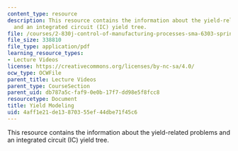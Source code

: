 ```yaml
---
content_type: resource
description: This resource contains the information about the yield-related problems
  and an integrated circuit (IC) yield tree.
file: /courses/2-830j-control-of-manufacturing-processes-sma-6303-spring-2008/4aff1e21de13870355ef44dbe71f45c6_lecture10.pdf
file_size: 338810
file_type: application/pdf
learning_resource_types:
- Lecture Videos
license: https://creativecommons.org/licenses/by-nc-sa/4.0/
ocw_type: OCWFile
parent_title: Lecture Videos
parent_type: CourseSection
parent_uid: db787a5c-faf9-0e0b-17f7-dd98e5f8fcc8
resourcetype: Document
title: Yield Modeling
uid: 4aff1e21-de13-8703-55ef-44dbe71f45c6
---
```

This resource contains the information about the yield-related problems and an integrated circuit (IC) yield tree.